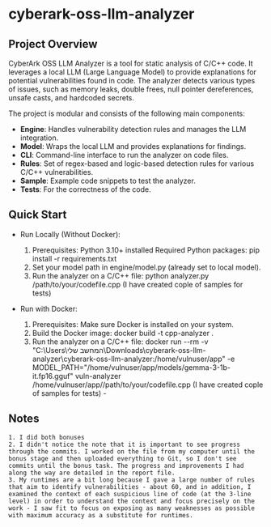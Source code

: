 # cyberark-oss-llm-analyzer
## Project Overview
CyberArk OSS LLM Analyzer is a tool for static analysis of C/C++ code. It leverages a local LLM (Large Language Model) to provide explanations for potential vulnerabilities found in code. The analyzer detects various types of issues, such as memory leaks, double frees, null pointer dereferences, unsafe casts, and hardcoded secrets.

The project is modular and consists of the following main components:

- **Engine**: Handles vulnerability detection rules and manages the LLM integration.
- **Model**: Wraps the local LLM and provides explanations for findings.
- **CLI**: Command-line interface to run the analyzer on code files.
- **Rules**: Set of regex-based and logic-based detection rules for various C/C++ vulnerabilities.
- **Sample**: Example code snippets to test the analyzer.
- **Tests**: For the correctness of the code.

## Quick Start
- Run Locally (Without Docker):
    1. Prerequisites: Python 3.10+ installed
    Required Python packages: pip install -r requirements.txt
    2. Set your model path in engine/model.py (already set to local model).
    3. Run the analyzer on a C/C++ file: python analyzer.py /path/to/your/codefile.cpp (I have created cople of samples for tests)

- Run with Docker:
    1. Prerequisites: Make sure Docker is installed on your system.
    2. Build the Docker image: docker build -t cpp-analyzer .
    3. Run the analyzer on a C/C++ file: docker run --rm -v "C:\Users\המחשב שלי\Downloads\cyberark-oss-llm-analyzer\cyberark-oss-llm-analyzer:/home/vulnuser/app" -e MODEL_PATH="/home/vulnuser/app/models/gemma-3-1b-it.fp16.gguf" vuln-analyzer /home/vulnuser/app//path/to/your/codefile.cpp
    (I have created cople of samples for tests) - 

## Notes
    1. I did both bonuses
    2. I didn't notice the note that it is important to see progress through the commits. I worked on the file from my computer until the bonus stage and then uploaded everything to Git, so I don't see commits until the bonus task. The progress and improvements I had along the way are detailed in the report file.
    3. My runtimes are a bit long because I gave a large number of rules that aim to identify vulnerabilities - about 60, and in addition, I examined the context of each suspicious line of code (at the 3-line level) in order to understand the context and focus precisely on the work - I saw fit to focus on exposing as many weaknesses as possible with maximum accuracy as a substitute for runtimes.
